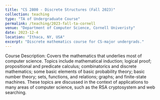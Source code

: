 ```yaml
---
title: "CS 2800 - Discrete Structures (Fall 2023)"
collection: teaching
type: "TA of Undergraduate Course"
permalink: /teaching/2023-fall-ta-cornell
venue: "Department of Computer Science, Cornell Univeristy"
date: 2023-12-4
location: "Ithaca, NY, USA"
excerpt: "Discrete mathematics course for CS-major undergrads."
---
```


Course Description: Covers the mathematics that underlies most of computer science. Topics include mathematical induction; logical proof; propositional and predicate calculus; combinatorics and discrete mathematics; some basic elements of basic probability theory; basic number theory; sets, functions, and relations; graphs; and finite-state machines. These topics are discussed in the context of applications to many areas of computer science, such as the RSA cryptosystem and web searching.
